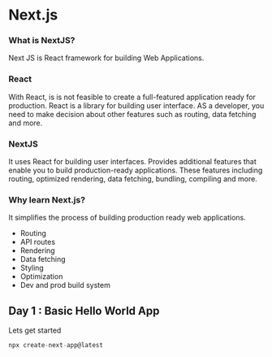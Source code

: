 # Next.js

### What is NextJS?
Next JS is React framework for building Web Applications.

### React
With React, is is not feasible to create a full-featured application ready for production. React is a library for building user interface. AS a developer, you need to make decision about other features such as routing, data fetching and more.

### NextJS
It uses React for building user interfaces. Provides additional features that enable you to build production-ready applications. These features including routing, optimized rendering, data fetching, bundling, compiling and more.

### Why learn Next.js?
It simplifies the process of building production ready web applications.

- Routing
- API routes
- Rendering 
- Data fetching
- Styling
- Optimization
- Dev and prod build system

## Day 1 : Basic Hello World App
Lets get started
```javascript
npx create-next-app@latest
```

